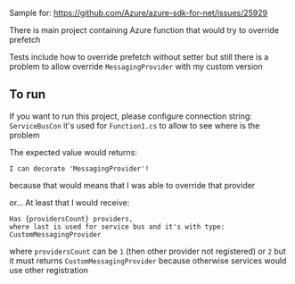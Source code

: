 Sample for: https://github.com/Azure/azure-sdk-for-net/issues/25929


There is main project containing Azure function that would try to override prefetch


Tests include how to override prefetch without setter
but still there is a problem to allow override `MessagingProvider` with my custom version


## To run 
If you want to run this project, please configure connection string: `ServiceBusCon`
it's used for `Function1.cs` to allow to see where is the problem

The expected value would returns:
```
I can decorate 'MessagingProvider'!
```
because that would means that I was able to override that provider

or...
At least that I would receive:
```
Has {providersCount} providers,
where last is used for service bus and it's with type: CustomMessagingProvider
```

where `providersCount` can be `1` (then other provider not registered)
or `2` but it must returns `CustomMessagingProvider` because otherwise services would use other registration

